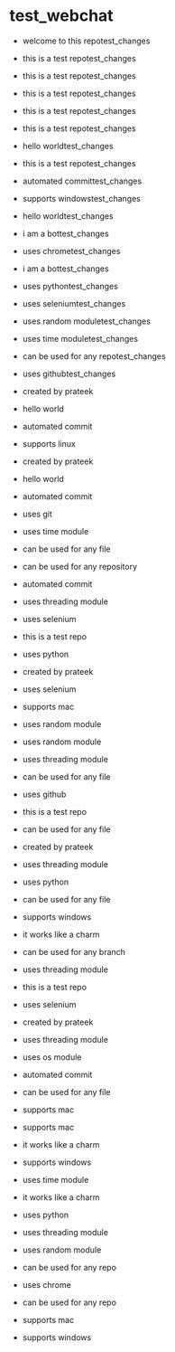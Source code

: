 # test_webchat


- welcome to this repotest_changes

- this is a test repotest_changes

- this is a test repotest_changes

- this is a test repotest_changes

- this is a test repotest_changes

- this is a test repotest_changes

- hello worldtest_changes

- this is a test repotest_changes

- automated committest_changes

- supports windowstest_changes

- hello worldtest_changes

- i am a bottest_changes

- uses chrometest_changes

- i am a bottest_changes

- uses pythontest_changes

- uses seleniumtest_changes

- uses random moduletest_changes

- uses time moduletest_changes

- can be used for any repotest_changes

- uses githubtest_changes

-  created by prateek

- hello world

- automated commit

- supports linux

-  created by prateek

- hello world

- automated commit

- uses git

- uses time module

- can be used for any file

- can be used for any repository

- automated commit

- uses threading module

- uses selenium

- this is a test repo

- uses python

-  created by prateek

- uses selenium

- supports mac

- uses random module

- uses random module

- uses threading module

- can be used for any file

- uses github

- this is a test repo

- can be used for any file

-  created by prateek

- uses threading module

- uses python

- can be used for any file

- supports windows

- it works like a charm

- can be used for any branch

- uses threading module

- this is a test repo

- uses selenium

-  created by prateek

- uses threading module

- uses os module

- automated commit

- can be used for any file

- supports mac

- supports mac

- it works like a charm

- supports windows

- uses time module

- it works like a charm

- uses python

- uses threading module

- uses random module

- can be used for any repo

- uses chrome

- can be used for any repo

- supports mac

- supports windows